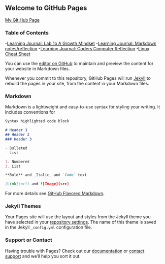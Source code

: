 ## Welcome to GitHub Pages
[My Git Hub Page](https://bproorda.github.io/learning.journal/)

### Table of Contents ###

-[Learning Journal: Lab 1b A Growth Mindset](lab1b.md)
-[Learning Journal: Markdown notes/reflection](ReflectionFeb10Markdown.md)
-[Learning Journal: Coders Computer Reflection](CodersComputer.md)
-[Linux Cheat Sheet](LinuxCheatSheet.md)

You can use the [editor on GitHub](https://github.com/bproorda/learning.journal/edit/master/README.md) to maintain and preview the content for your website in Markdown files.

Whenever you commit to this repository, GitHub Pages will run [Jekyll](https://jekyllrb.com/) to rebuild the pages in your site, from the content in your Markdown files.

### Markdown

Markdown is a lightweight and easy-to-use syntax for styling your writing. It includes conventions for

```markdown
Syntax highlighted code block

# Header 1
## Header 2
### Header 3

- Bulleted
- List

1. Numbered
2. List

**Bold** and _Italic_ and `Code` text

[Link](url) and ![Image](src)
```

For more details see [GitHub Flavored Markdown](https://guides.github.com/features/mastering-markdown/).

### Jekyll Themes

Your Pages site will use the layout and styles from the Jekyll theme you have selected in your [repository settings](https://github.com/bproorda/learning.journal/settings). The name of this theme is saved in the Jekyll `_config.yml` configuration file.

### Support or Contact

Having trouble with Pages? Check out our [documentation](https://help.github.com/categories/github-pages-basics/) or [contact support](https://github.com/contact) and we’ll help you sort it out.

